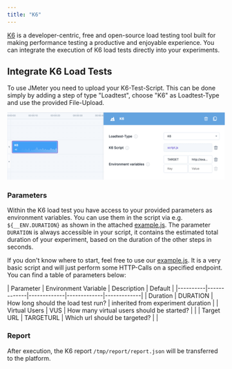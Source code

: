 ```yaml
---
title: "K6"
---
```

[K6](https://k6.io/) is a developer-centric, free and open-source load testing tool built for making performance testing a productive and enjoyable experience.
You can integrate the execution of K6 load tests directly into your experiments.

## Integrate K6 Load Tests

To use JMeter you need to upload your K6-Test-Script. This can be done simply by adding a step of type "Loadtest", choose "K6" as Loadtest-Type and use the
provided File-Upload.

![Experiment with K6 Load Test](30-experiment-k6.png)

### Parameters

Within the K6 load test you have access to your provided parameters as environment variables. You can use them in the script via e.g. `${__ENV.DURATION}` as
shown in the attached [example.js](attachments/k6/example.js). The parameter `DURATION` is always accessible in your script, it contains the estimated total
duration of your experiment, based on the duration of the other steps in seconds.

If you don't know where to start, feel free to use our [example.js](attachments/k6/example.js). It is a very basic script and will just perform some HTTP-Calls
on a specified endpoint. You can find a table of parameters below:

| Parameter   | Environment Variable   |      Description      | Default |
|----------|-------------|-------------|-------------|-------------|
| Duration | DURATION | How long should the load test run? | inherited from experiment duration |
| Virtual Users | VUS | How many virtual users should be started? | |
| Target URL | TARGETURL | Which url should be targeted? | |

### Report

After execution, the K6 report `/tmp/report/report.json` will be transferred to the platform.
